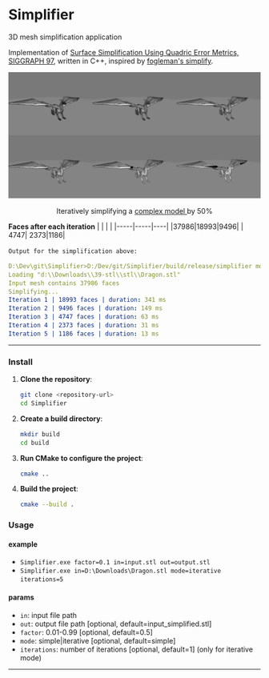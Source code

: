 # Simplifier
3D mesh simplification application

Implementation of
[Surface Simplification Using Quadric Error Metrics, SIGGRAPH 97](http://cseweb.ucsd.edu/~ravir/190/2016/garland97.pdf),
written in C++, inspired by [fogleman's simplify](https://github.com/fogleman/simplify).

![Dragon simplification](images/merged.png)

<p align="center">Iteratively simplifying a  <a href="https://free3d.com/3d-model/black-dragon-rigged-and-game-ready-92023.html" >complex model </a> by 50%</p>

__Faces after each iteration__
|     |     |    |
|-----|-----|----|
|37986|18993|9496|
| 4747| 2373|1186|


`Output for the simplification above:`
```yaml
D:\Dev\git\Simplifier>D:/Dev/git/Simplifier/build/release/simplifier mode=iterative iterations=5  in=d:\Downloads\39-stl\stl\Dragon.stl
Loading "d:\\Downloads\\39-stl\\stl\\Dragon.stl"
Input mesh contains 37986 faces
Simplifying...
Iteration 1 | 18993 faces | duration: 341 ms
Iteration 2 | 9496 faces | duration: 149 ms
Iteration 3 | 4747 faces | duration: 63 ms
Iteration 4 | 2373 faces | duration: 31 ms
Iteration 5 | 1186 faces | duration: 13 ms
```
---

### Install

1. **Clone the repository**:
    ```sh
    git clone <repository-url>
    cd Simplifier
    ```

2. **Create a build directory**:
    ```sh
    mkdir build
    cd build
    ```

3. **Run CMake to configure the project**:
    ```sh
    cmake ..
    ```

4. **Build the project**:
    ```sh
    cmake --build .
    ```

### Usage

#### example
- `Simplifier.exe factor=0.1 in=input.stl out=output.stl`
- `Simplifier.exe in=D:\Downloads\Dragon.stl mode=iterative iterations=5`
#### params
- `in`: input file path
- `out`: output file path             [optional, default=input_simplified<iteration>.stl]    
- `factor`: 0.01-0.99                 [optional, default=0.5]
- `mode`: simple|iterative            [optional, default=simple]
- `iterations`: number of iterations  [optional, default=1] (only for iterative mode)        

---
